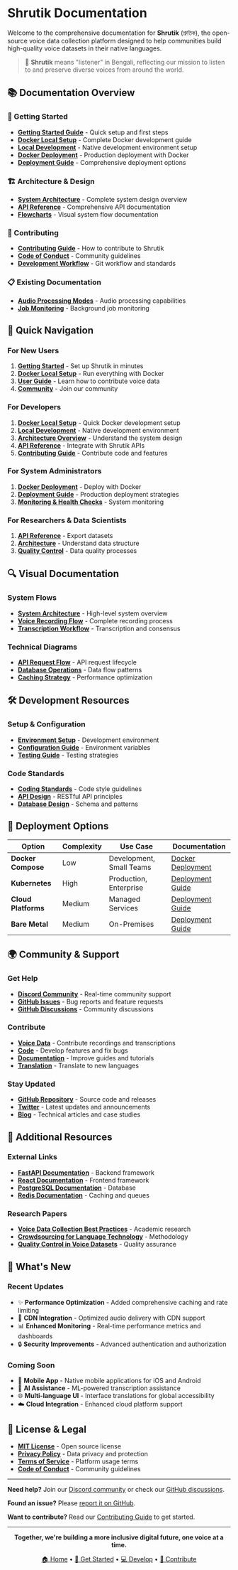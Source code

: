 # Shrutik Documentation

Welcome to the comprehensive documentation for **Shrutik** (শ্রুতিক), the open-source voice data collection platform designed to help communities build high-quality voice datasets in their native languages.

> 🎤 **Shrutik** means "listener" in Bengali, reflecting our mission to listen to and preserve diverse voices from around the world.

## 📚 Documentation Overview

### 🚀 Getting Started
- **[Getting Started Guide](getting-started.md)** - Quick setup and first steps
- **[Docker Local Setup](docker-local-setup.md)** - Complete Docker development guide
- **[Local Development](local-development.md)** - Native development environment setup
- **[Docker Deployment](docker-deployment.md)** - Production deployment with Docker
- **[Deployment Guide](deployment-guide.md)** - Comprehensive deployment options

### 🏗️ Architecture & Design
- **[System Architecture](architecture.md)** - Complete system design overview
- **[API Reference](api-reference.md)** - Comprehensive API documentation
- **[Flowcharts](flowcharts/)** - Visual system flow documentation

### 🤝 Contributing
- **[Contributing Guide](contributing.md)** - How to contribute to Shrutik
- **[Code of Conduct](../CODE_OF_CONDUCT.md)** - Community guidelines
- **[Development Workflow](contributing.md#development-workflow)** - Git workflow and standards

### 📋 Existing Documentation
- **[Audio Processing Modes](AUDIO_PROCESSING_MODES.md)** - Audio processing capabilities
- **[Job Monitoring](JOB_MONITORING.md)** - Background job monitoring

## 🎯 Quick Navigation

### For New Users
1. **[Getting Started](getting-started.md)** - Set up Shrutik in minutes
2. **[Docker Local Setup](docker-local-setup.md)** - Run everything with Docker
3. **[User Guide](getting-started.md#first-steps)** - Learn how to contribute voice data
4. **[Community](getting-started.md#welcome-to-the-community)** - Join our community

### For Developers
1. **[Docker Local Setup](docker-local-setup.md)** - Quick Docker development setup
2. **[Local Development](local-development.md)** - Native development environment
3. **[Architecture Overview](architecture.md)** - Understand the system design
4. **[API Reference](api-reference.md)** - Integrate with Shrutik APIs
5. **[Contributing Guide](contributing.md)** - Contribute code and features

### For System Administrators
1. **[Docker Deployment](docker-deployment.md)** - Deploy with Docker
2. **[Deployment Guide](deployment-guide.md)** - Production deployment strategies
3. **[Monitoring & Health Checks](docker-deployment.md#monitoring-and-logging)** - System monitoring

### For Researchers & Data Scientists
1. **[API Reference](api-reference.md#export-api)** - Export datasets
2. **[Architecture](architecture.md#data-architecture)** - Understand data structure
3. **[Quality Control](architecture.md#consensus-algorithm)** - Data quality processes

## 🔍 Visual Documentation

### System Flows
- **[System Architecture](flowcharts/system-architecture.md)** - High-level system overview
- **[Voice Recording Flow](flowcharts/voice-recording-flow.md)** - Complete recording process
- **[Transcription Workflow](flowcharts/transcription-workflow.md)** - Transcription and consensus

### Technical Diagrams
- **[API Request Flow](flowcharts/api-request-flow.md)** - API request lifecycle
- **[Database Operations](flowcharts/database-operations.md)** - Data flow patterns
- **[Caching Strategy](flowcharts/caching-strategy.md)** - Performance optimization

## 🛠️ Development Resources

### Setup & Configuration
- **[Environment Setup](local-development.md#setup-instructions)** - Development environment
- **[Configuration Guide](local-development.md#development-configuration)** - Environment variables
- **[Testing Guide](contributing.md#testing-guidelines)** - Testing strategies

### Code Standards
- **[Coding Standards](contributing.md#coding-standards)** - Code style guidelines
- **[API Design](architecture.md#api-design)** - RESTful API principles
- **[Database Design](architecture.md#data-architecture)** - Schema and patterns

## 🚀 Deployment Options

| Option | Complexity | Use Case | Documentation |
|--------|------------|----------|---------------|
| **Docker Compose** | Low | Development, Small Teams | [Docker Deployment](docker-deployment.md) |
| **Kubernetes** | High | Production, Enterprise | [Deployment Guide](deployment-guide.md#kubernetes-deployment) |
| **Cloud Platforms** | Medium | Managed Services | [Deployment Guide](deployment-guide.md#cloud-platform-deployments) |
| **Bare Metal** | Medium | On-Premises | [Deployment Guide](deployment-guide.md#bare-metal-deployment) |

## 🌍 Community & Support

### Get Help
- **[Discord Community](https://discord.gg/9hZ9eW8ARk)** - Real-time community support
- **[GitHub Issues](https://github.com/Onuronon-lab/Shrutik/issues)** - Bug reports and feature requests
- **[GitHub Discussions](https://github.com/Onuronon-lab/Shrutik/discussions)** - Community discussions

### Contribute
- **[Voice Data](contributing.md#voice-data-contribution)** - Contribute recordings and transcriptions
- **[Code](contributing.md#code-contribution)** - Develop features and fix bugs
- **[Documentation](contributing.md#documentation)** - Improve guides and tutorials
- **[Translation](contributing.md#internationalization)** - Translate to new languages

### Stay Updated
- **[GitHub Repository](https://github.com/Onuronon-lab/Shrutik)** - Source code and releases
- **[Twitter](https://twitter.com/ShrutikVoice)** - Latest updates and announcements
- **[Blog](https://blog.shrutik.org)** - Technical articles and case studies

## 📖 Additional Resources

### External Links
- **[FastAPI Documentation](https://fastapi.tiangolo.com/)** - Backend framework
- **[React Documentation](https://reactjs.org/)** - Frontend framework
- **[PostgreSQL Documentation](https://www.postgresql.org/docs/)** - Database
- **[Redis Documentation](https://redis.io/documentation)** - Caching and queues

### Research Papers
- **[Voice Data Collection Best Practices](https://example.com/paper1)** - Academic research
- **[Crowdsourcing for Language Technology](https://example.com/paper2)** - Methodology
- **[Quality Control in Voice Datasets](https://example.com/paper3)** - Quality assurance

## 🎉 What's New

### Recent Updates
- ✨ **Performance Optimization** - Added comprehensive caching and rate limiting
- 🚀 **CDN Integration** - Optimized audio delivery with CDN support
- 📊 **Enhanced Monitoring** - Real-time performance metrics and dashboards
- 🔒 **Security Improvements** - Advanced authentication and authorization

### Coming Soon
- 📱 **Mobile App** - Native mobile applications for iOS and Android
- 🤖 **AI Assistance** - ML-powered transcription assistance
- 🌐 **Multi-language UI** - Interface translations for global accessibility
- ☁️ **Cloud Integration** - Enhanced cloud platform support

## 📄 License & Legal

- **[MIT License](../LICENSE)** - Open source license
- **[Privacy Policy](privacy-policy.md)** - Data privacy and protection
- **[Terms of Service](terms-of-service.md)** - Platform usage terms
- **[Code of Conduct](../CODE_OF_CONDUCT.md)** - Community guidelines

---

**Need help?** Join our [Discord community](https://discord.gg/9hZ9eW8ARk) or check our [GitHub discussions](https://github.com/Onuronon-lab/Shrutik/discussions).

**Found an issue?** Please [report it on GitHub](https://github.com/Onuronon-lab/Shrutik/issues/new).

**Want to contribute?** Read our [Contributing Guide](contributing.md) to get started.

---

<div align="center">

**Together, we're building a more inclusive digital future, one voice at a time.**

[🏠 Home](../README.md) • [🚀 Get Started](getting-started.md) • [💻 Develop](local-development.md) • [🤝 Contribute](contributing.md)

</div>